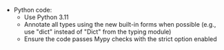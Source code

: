- Python code:
  - Use Python 3.11
  - Annotate all types using the new built-in forms when possible (e.g., use "dict" instead of "Dict" from the typing module)
  - Ensure the code passes Mypy checks with the strict option enabled
